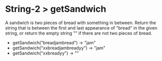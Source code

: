 # String-2 > getSandwich

A sandwich is two pieces of bread with something in between. Return the string that is between the first and last appearance of "bread" in the given string, or return the empty string "" if there are not two pieces of bread.

- getSandwich("breadjambread") → "jam"
- getSandwich("xxbreadjambreadyy") → "jam"
- getSandwich("xxbreadyy") → ""